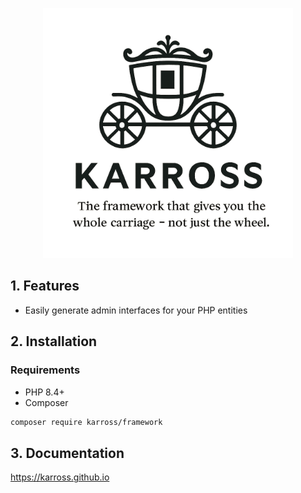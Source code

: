 <p align="center">
  <img src="./assets/logo.png" alt="The framework that gives you the whole carriage — not just the wheel." width="400" />
</p>

## 1. Features

- Easily generate admin interfaces for your PHP entities

## 2. Installation

### Requirements

- PHP 8.4+
- Composer

```bash
composer require karross/framework
```
## 3. Documentation

https://karross.github.io
